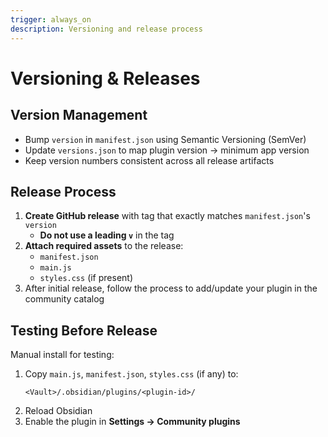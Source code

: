 ```yaml
---
trigger: always_on
description: Versioning and release process
---
```


# Versioning & Releases

## Version Management

- Bump `version` in `manifest.json` using Semantic Versioning (SemVer)
- Update `versions.json` to map plugin version → minimum app version
- Keep version numbers consistent across all release artifacts

## Release Process

1. **Create GitHub release** with tag that exactly matches `manifest.json`'s `version`
   - **Do not use a leading `v`** in the tag
2. **Attach required assets** to the release:
   - `manifest.json`
   - `main.js`
   - `styles.css` (if present)
3. After initial release, follow the process to add/update your plugin in the community catalog

## Testing Before Release

Manual install for testing:
1. Copy `main.js`, `manifest.json`, `styles.css` (if any) to:
   ```
   <Vault>/.obsidian/plugins/<plugin-id>/
   ```
2. Reload Obsidian
3. Enable the plugin in **Settings → Community plugins**